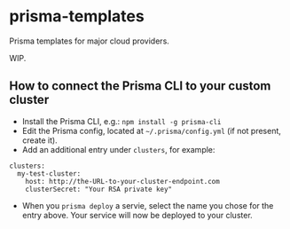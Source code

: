# prisma-templates
Prisma templates for major cloud providers.

WIP.

## How to connect the Prisma CLI to your custom cluster
* Install the Prisma CLI, e.g.: `npm install -g prisma-cli`
* Edit the Prisma config, located at `~/.prisma/config.yml` (if not present, create it).
* Add an additional entry under `clusters`, for example:
```
clusters:
  my-test-cluster:
    host: http://the-URL-to-your-cluster-endpoint.com
    clusterSecret: "Your RSA private key"
```
* When you `prisma deploy` a servie, select the name you chose for the entry above. Your service will now be deployed to your cluster.